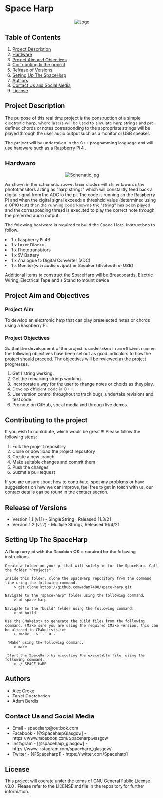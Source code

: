 # Space Harp

<div align="center">
<img src="https://github.com/adam7400/space-harp/blob/main/Images/logo.png" alt="Logo" >
</div>

## Table of Contents 

  <ol>
	<li> 
		<a href="## Project Description ">Project Description </a>   
	</li>
	<li> 
		<a href="## Hardware ">Hardware </a>   
	</li>
	<li>
		<a href="## Project Aim and Objectives ">Project Aim and Objectives </a> 
	<li> 
		<a href="## Contributing to the project ">Contributing to the project </a>   
	</li>
	<li> 
		<a href="## Release of Versions "> Release of Versions </a>   
	</li>
	<li> 
		<a href="## Setting Up The SpaceHarp  "> Setting Up The SpaceHarp  </a>   
	</li>
	<li> 
		<a href="## Authors  ">Authors </a>   
	</li>
	<li> 
		<a href="## Contact Us and Social Media ">Contact Us and Social Media </a>   
	</li>
	<li> 
		<a href="## License ">License </a>   
	</li>
  </ol>

## Project Description 

<p>The purpose of this real time project is the construction of a simple electronic harp, where lasers will be used to simulate harp strings and pre-defined chords or notes corresponding to the appropriate strings will be played through the user audio output such as a monitor or USB speaker. </p>

<p> The project will be undertaken in the C++ programming language and will use hardware such as a Raspberry Pi 4 . </p>

## Hardware

<div align="center">
<img src="https://github.com/adam7400/space-harp/blob/main/Images/Schematic.jpg" alt="Schematic.jpg" >
</div>

<p> As shown in the schematic above, laser diodes will shine towards the phototransitors acting as "harp strings" which will constantly feed back a digital signal from the ADC to the pi. The code is running on the Raspberry Pi and when the digital signal exceeds a threshold value (determined using a GPIO test) then the running code knowns the "string" has been played and the corresponding thread is executed to play the correct note through the preferred audio output.</p>

<p>The following hardware is required to build the Space Harp. Instructions to follow. </p> 

<li> 1 x Raspberry Pi 4B </li>
<li> 1 x Laser Diodes </li>
<li> 1 x Phototransistors </li>
<li> 1 x 9V Battery</li>
<li> 1 x Analogue to Digital Converter (ADC) </li>
<li> 1 x Monitor(with audio output) or Speaker (Bluetooth or USB) </li>

<p> Additional items to construct the SpaceHarp will be Breadboards, Electric Wiring, Electrical Tape and a Stand to mount device <p>



## Project Aim and Objectives

### Project Aim
To develop an electronic harp that can play preselected notes or chords using a Raspberry Pi.

### Project Objectives

So that the development of the project is undertaken in an efficient manner the following objectives have been set out as good indicators to how the project should proceed. The objectives will be reviewed as the project progresses. 

<ol>
<li>Get 1 string working. </li>
<li>Get the remaining strings working. </li>
<li>Incorporate a way for the user to change notes or chords as they play. </li>
<li>Develop efficient code in C++. </li>
<li>Use version control throughout to track bugs, undertake revisions and test code. </li>
<li>Promote on GitHub, social media and through live demos. </li>
</ol>


## Contributing to the project

If you wish to contribute, which would be great !!! Please follow the following steps:

<ol>
<li>Fork the project repository</li>
<li>Clone or download the project repository </li>
<li>Create a new branch</li>
<li>Make suitable changes and commit them</li>
<li>Push the changes </li>
<li>Submit a pull request</li>
</ol>

If you are unsure about how to contribute, spot any problems or have suggestions on how we can improve, feel free to get in touch with us, our contact details can be found in the contact section. 

## Release of Versions 

<ul>
<li>Version 1.1 (v1.1) - Single String ,		Released 11/3/21 </li>
<li>Version 1.2 (v1.2) - Multiple Strings,		Released 16/4/21 </li>
</ul>

## Setting Up The SpaceHarp

A Raspberry pi with the Raspbian OS is required for the following instructions. 

	Create a folder on your pi that will solely be for the SpaceHarp. Call the folder "Projects". 

	Inside this folder, clone the SpaceHarp repository from the command line using the following command. 
		> git clone https://github.com/adam7400/space-harp.git  

	Navigate to the "space-harp" folder using the following command. 
		> cd space-harp

	Navigate to the "build" folder using the following command. 
		> cd build

	Use the CMakeists to generate the build files from the following command. (Make sure you are using the required CMake version, this can be altered in CMAkeLists.txt 
		> cmake  -S .. -B .
		
	 "Make" using the following command. 
		> make

	 Start the SpaceHarp by executing the executable file, using the following command. 
		> ./ SPACE_HARP


## Authors 

<ul>
<li> Alex Croke </li>
<li> Taniel Goetcherian </li>
<li> Adam Berdis </li>
</ul>

## Contact Us and Social Media

<ul>
<li>Email -  spaceharp@outlook.com </li>
<li>Facebook - [@SpaceharpGlasgow] - https://www.facebook.com/SpaceharpGlasgow </li>
<li>Instagram - [@spaceharp_glasgow] -  https://www.instagram.com/spaceharp_glasgow/</li>
<li>Twitter - [@Spaceharp1] - https://twitter.com/Spaceharp1 </li>
</ul>

## License 

This project will operate under the terms of GNU General Public License v3.0 . Please refer to the LICENSE.md file in the repository for further information.

